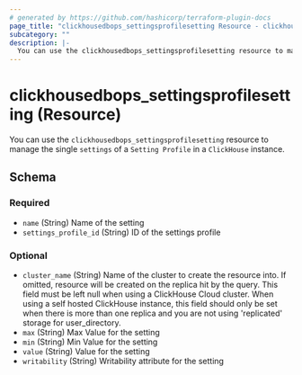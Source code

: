```yaml
---
# generated by https://github.com/hashicorp/terraform-plugin-docs
page_title: "clickhousedbops_settingsprofilesetting Resource - clickhousedbops"
subcategory: ""
description: |-
  You can use the clickhousedbops_settingsprofilesetting resource to manage the single settings of a Setting Profile in a ClickHouse instance.
---
```


# clickhousedbops_settingsprofilesetting (Resource)

You can use the `clickhousedbops_settingsprofilesetting` resource to manage the single `settings` of a `Setting Profile` in a `ClickHouse` instance.



<!-- schema generated by tfplugindocs -->
## Schema

### Required

- `name` (String) Name of the setting
- `settings_profile_id` (String) ID of the settings profile

### Optional

- `cluster_name` (String) Name of the cluster to create the resource into. If omitted, resource will be created on the replica hit by the query.
This field must be left null when using a ClickHouse Cloud cluster.
When using a self hosted ClickHouse instance, this field should only be set when there is more than one replica and you are not using 'replicated' storage for user_directory.
- `max` (String) Max Value for the setting
- `min` (String) Min Value for the setting
- `value` (String) Value for the setting
- `writability` (String) Writability attribute for the setting

